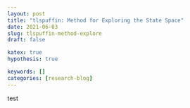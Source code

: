 ```yaml
---
layout: post
title: "tlspuffin: Method for Exploring the State Space"
date: 2021-06-03
slug: tlspuffin-method-explore
draft: false

katex: true
hypothesis: true

keywords: []
categories: [research-blog]
---
```


test
